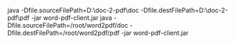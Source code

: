 java  -Dfile.sourceFilePath=D:\doc-2-pdf\doc -Dfile.destFilePath=D:\doc-2-pdf\pdf -jar word-pdf-client.jar
java  -Dfile.sourceFilePath=/root/word2pdf/doc -Dfile.destFilePath=/root/word2pdf/pdf -jar word-pdf-client.jar